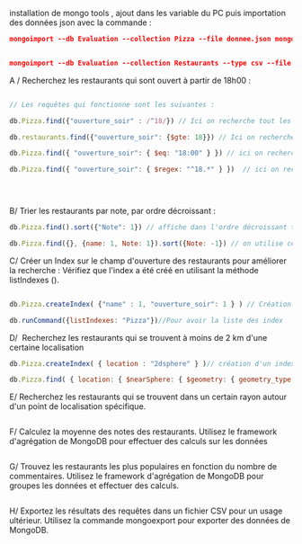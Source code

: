 installation de mongo tools , ajout dans les variable du PC puis importation des données json avec la commande :

```json
mongoimport --db Evaluation --collection Pizza --file donnee.json mongodb+srv://test:bLdDVadMREeSumR1@cluster0.onvn7qm.mongodb.net/?retryWrites=true // POUR JSON


mongoimport --db Evaluation --collection Restaurants --type csv --file pizza_hut_locations.csv --headerline mongodb+srv://test:bLdDVadMREeSumR1@cluster0.onvn7qm.mongodb.net/?retryWrites=true // pour un csv
```
A / Recherchez les restaurants qui sont ouvert à partir de 18h00 :
```js

// Les requêtes qui fonctionne sont les suivantes :

db.Pizza.find({"ouverture_soir" : /^18/}) // Ici on recherche tout les restaurants ou l'horiare d'ouverture du soir commence par 18 heures

db.restaurants.find({"ouverture_soir": {$gte: 18}}) // Ici on recherche tout les restaurants qui ont un horaire d'ouverture supérieur ou egal a 18

db.Pizza.find({ "ouverture_soir": { $eq: "18:00" } }) // ici on recherche tout les restaurants qui ont le champs ouverture_soir qui est égal à 18:00

db.Pizza.find({ "ouverture_soir": { $regex: "^18.*" } })  // ici on recherche tout les restaurants qui ont le champ ouverture_soir commencant par 18.


					
```

B/ Trier les restaurants par note, par ordre décroissant :

```js
db.Pizza.find().sort({"Note": 1}) // affiche dans l'ordre décroissant toute les pizzas

db.Pizza.find({}, {name: 1, Note: 1}).sort({Note: -1}) // on utilise celle ci pour afficher le nom et la note seulement pour faciliter laffichage des données.

```

C/ Créer un Index sur le champ d'ouverture des restaurants pour améliorer la recherche :  Vérifiez que l'index a été créé en utilisant la méthode listIndexes ().

```js

db.Pizza.createIndex( {"name" : 1, "ouverture_soir": 1 } ) // Création de l'index ouverture_soir

db.runCommand({listIndexes: "Pizza"})//Pour avoir la liste des index 

```

D/  Recherchez les restaurants qui se trouvent à moins de 2 km d'une certaine localisation

```js
db.Pizza.createIndex( { location : "2dsphere" } )// création d'un index geospaciale

db.Pizza.find( { location: { $nearSphere: { $geometry: { geometry_type : "Point", coordinates : [4.8648312, 45.7569798003785] }, $maxDistance: 2000 } } } )
```

E/ Recherchez les restaurants qui se trouvent dans un certain rayon autour d'un point de localisation spécifique.

```js

```

F/ Calculez la moyenne des notes des restaurants. Utilisez le framework d'agrégation de MongoDB pour effectuer des calculs sur les données

```js
```

G/ Trouvez les restaurants les plus populaires en fonction du nombre de commentaires. Utilisez le framework d'agrégation de MongoDB pour groupes les données et effectuer des calculs.
```js

```

H/ Exportez les résultats des requêtes dans un fichier CSV pour un usage ultérieur. Utilisez la commande mongoexport pour exporter des données de MongoDB.

